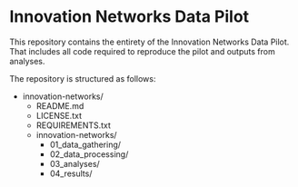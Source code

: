 # Innovation Networks Data Pilot

This repository contains the entirety of the Innovation Networks Data Pilot. That includes all code required to reproduce the pilot and outputs from analyses.

The repository is structured as follows:

- innovation-networks/
  - README.md
  - LICENSE.txt
  - REQUIREMENTS.txt
  - innovation-networks/
    - 01_data_gathering/
    - 02_data_processing/
    - 03_analyses/
    - 04_results/
